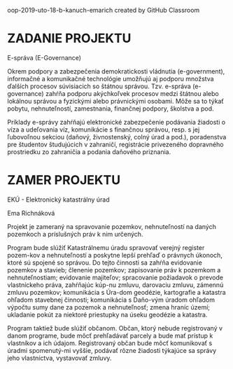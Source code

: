 oop-2019-uto-18-b-kanuch-emarich created by GitHub Classroom

# ZADANIE PROJEKTU 

E-správa (E-Governance)

Okrem podpory a zabezpečenia demokratickosti vládnutia (e-government), informačné a komunikačné technológie umožňujú aj podporu množstva ďalších procesov súvisiacich so štátnou správou. Tzv. e-správa (e-governance) zahŕňa podporu akýchkoľvek procesov medzi štátnou alebo lokálnou správou a fyzickými alebo právnickými osobami. Môže sa to týkať pobytu, nehnuteľností, zamestnania, finančnej podpory, školstva a pod.

Príklady e-správy zahŕňajú elektronické zabezpečenie podávania žiadosti o víza a udeľovania víz, komunikácie s finančnou správou, resp. s jej ľubovoľnou sekciou (daňový, živnostenský, colný úrad a pod.), poradenstva pre študentov študujúcich v zahraničí, registrácie privezeného dopravného prostriedku zo zahraničia a podania daňového priznania.


# ZAMER PROJEKTU

EKÚ - Elektronický katastrálny úrad

Ema Richnáková

Projekt je zameraný na spravovanie pozemkov, nehnuteľností na daných pozemkoch a príslušných práv k nim určených.

Program bude slúžiť Katastrálnemu úradu spravovať verejný register pozem\-kov a nehnuteľností a poskytne lepší prehľaď o právnych úkonoch, ktoré sú spojené so správou. Do tejto činnosti sa zahŕňa evidovanie pozemkov a stavieb; členenie pozemkov; zapisovanie práv k pozemkom a nehnuteľnostiam; evidovanie majiteľov; spracovanie požiadavok o prevode vlastníckeho práva, zahŕňajúc kúp\-nu zmluvu, darovaciu zmluvu, zámennú zmluvu pozemkov; komunikácia s Úra\-dom geodézie, kartografie a katastra ohľadom stavebnej činnosti; komunikácia s Daňo\-vým úradom ohľadom výpočtu sumy dane za pozemok a nehnuteľnosť; zmena hraníc území; ukladanie pokút za niektoré priestupky na úseku geodézie a katastra.

Program taktiež bude slúžiť občanom. Občan, ktorý nebude registrovaný v danom programe, bude môcť prehľadávať parcely a bude mať prístup k vlastníkov a ich údajom. Registrovaný občan bude môcť komunikovať s úradmi spomenutý\-mi vyššie, podávať rôzne žiadosti týkajúce sa správy jeho vlastníctva, vystavovať zmluvy.
